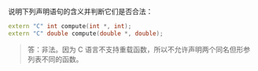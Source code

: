 说明下列声明语句的含义并判断它们是否合法：

```cpp
extern "C" int compute(int *, int);
extern "C" double compute(double *, double);
```

> 答：非法。因为 C 语言不支持重载函数，所以不允许声明两个同名但形参列表不同的函数。
